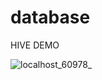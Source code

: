 # database

HIVE DEMO

![localhost_60978_](https://user-images.githubusercontent.com/108115666/210400072-a4a75179-fa11-4c53-9351-fac87fc9148b.png)


